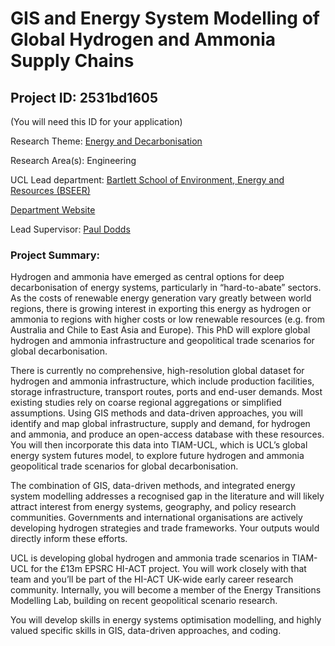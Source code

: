 # GIS and Energy System Modelling of Global Hydrogen and Ammonia Supply Chains

## Project ID: **2531bd1605**
(You will need this ID for your application)

Research Theme: [Energy and Decarbonisation](../themes/energy-and-decarbonisation.md)

Research Area(s):
Engineering

UCL Lead department: [Bartlett School of Environment, Energy and Resources (BSEER)](../departments/bartlett-school-of-environment-energy-and-resources.md)

[Department Website](https://www.ucl.ac.uk/bartlett/bartlett-school-environment-energy-and-resources)

Lead Supervisor: [Paul Dodds](https://profiles.ucl.ac.uk/31656)

### Project Summary:

Hydrogen and ammonia have emerged as central options for deep decarbonisation of energy systems, particularly in “hard-to-abate” sectors. As the costs of renewable energy generation vary greatly between world regions, there is growing interest in exporting this energy as hydrogen or ammonia to regions with higher costs or low renewable resources (e.g. from Australia and Chile to East Asia and Europe). This PhD will explore global hydrogen and ammonia infrastructure and geopolitical trade scenarios for global decarbonisation.

There is currently no comprehensive, high-resolution global dataset for hydrogen and ammonia infrastructure, which include production facilities, storage infrastructure, transport routes, ports and end-user demands. Most existing studies rely on coarse regional aggregations or simplified assumptions. Using GIS methods and data-driven approaches, you will identify and map global infrastructure, supply and demand, for hydrogen and ammonia, and produce an open-access database with these resources. You will then incorporate this data into TIAM-UCL, which is UCL’s global energy system futures model, to explore future hydrogen and ammonia geopolitical trade scenarios for global decarbonisation.

The combination of GIS, data-driven methods, and integrated energy system modelling addresses a recognised gap in the literature and will likely attract interest from energy systems, geography, and policy research communities. Governments and international organisations are actively developing hydrogen strategies and trade frameworks. Your outputs would directly inform these efforts.

UCL is developing global hydrogen and ammonia trade scenarios in TIAM-UCL for the £13m EPSRC HI-ACT project. You will work closely with that team and you’ll be part of the HI-ACT UK-wide early career research community. Internally, you will become a member of the Energy Transitions Modelling Lab, building on recent geopolitical scenario research.

You will develop skills in energy systems optimisation modelling, and highly valued specific skills in GIS, data-driven approaches, and coding.

